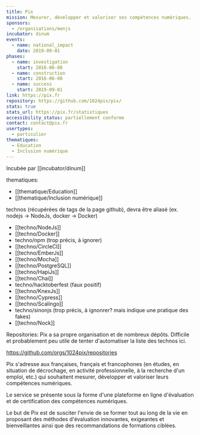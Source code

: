 ```yaml
---
title: Pix
mission: Mesurer, développer et valoriser ses compétences numériques.
sponsors:
  - /organisations/menjs
incubator: dinum
events:
  - name: national_impact
    date: 2019-09-01
phases:
  - name: investigation
    start: 2016-06-08
  - name: construction
    start: 2016-06-08
  - name: success
    start: 2019-09-01
link: https://pix.fr
repository: https://github.com/1024pix/pix/
stats: true
stats_url: https://pix.fr/statistiques
accessibility_status: partiellement conforme
contact: contact@pix.fr
usertypes:
  - particulier
thematiques:
  - Education
  - Inclusion numérique
---
```


Incubée par [[incubator/dinum]]

thematiques:
- [[thematique/Education]]
- [[thematique/Inclusion numérique]]

technos (récupérées de tags de la page github), devra être aliasé (ex. nodejs -> NodeJs, docker -> Docker)
- [[techno/NodeJs]]
- [[techno/Docker]]
- techno/npm (trop précis, à ignorer)
- [[techno/CircleCI]]
- [[techno/EmberJs]]
- [[techno/Mocha]]
- [[techno/PostgreSQL]]
- [[techno/HapiJs]]
- [[techno/Chai]]
- techno/hacktoberfest (faux positif)
- [[techno/KnexJs]]
- [[techno/Cypress]]
- [[techno/Scalingo]]
- techno/sinonjs (trop précis, à ignonrer? mais indique une pratique des fakes)
- [[techno/Nock]]

Repositories:
Pix a sa propre organisation et de nombreux dépôts.
Difficile et probablement peu utile de tenter d'automatiser la liste des technos ici.

https://github.com/orgs/1024pix/repositories


Pix s'adresse aux françaises, français et francophones (en études, en situation de décrochage, en activité professionnelle, à la recherche d'un emploi, etc.) qui souhaitent mesurer, développer et valoriser leurs compétences numériques.

Le service se présente sous la forme d'une plateforme en ligne d'évaluation et de certification des compétences numériques.

Le but de Pix est de susciter l'envie de se former tout au long de la vie en proposant des méthodes d'évaluation innovantes, exigeantes et bienveillantes ainsi que des recommandations de formations ciblées.
